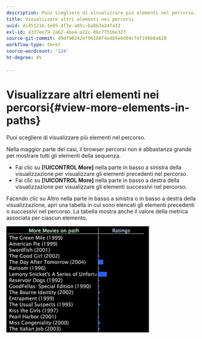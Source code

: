 ```yaml
---
description: Puoi scegliere di visualizzare più elementi nel percorso.
title: Visualizzare altri elementi nei percorsi
uuid: dc45121b-1e95-4f7e-a85c-ba8b3a24fa33
exl-id: 4337ee79-2a62-4be4-a22c-08c77516e327
source-git-commit: d9df90242ef96188f4e4b5e6d04cfef196b0a628
workflow-type: tm+mt
source-wordcount: '124'
ht-degree: 8%

---
```


# Visualizzare altri elementi nei percorsi{#view-more-elements-in-paths}

Puoi scegliere di visualizzare più elementi nel percorso.

Nella maggior parte dei casi, il browser percorsi non è abbastanza grande per mostrare tutti gli elementi della sequenza.

* Fai clic su **[!UICONTROL More]** nella parte in basso a sinistra della visualizzazione per visualizzare gli elementi precedenti nel percorso.
* Fai clic su **[!UICONTROL More]** nella parte in basso a destra della visualizzazione per visualizzare gli elementi successivi nel percorso.

Facendo clic su Altro nella parte in basso a sinistra o in basso a destra della visualizzazione, apri una tabella in cui sono elencati gli elementi precedenti o successivi nel percorso. La tabella mostra anche il valore della metrica associata per ciascun elemento.

![](assets/vis_PathBrowser_MoreMoviesOnPath.png)

